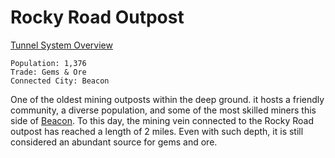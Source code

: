 # Rocky Road Outpost
[Tunnel System Overview](11-19%20Apostle%20D&D\14%20Geography\14.04%20Badlands\Tunnel%20System\Tunnel%20System%20Overview.md)

```
Population: 1,376
Trade: Gems & Ore
Connected City: Beacon
```

One of the oldest mining outposts within the deep ground. it hosts a friendly community, a diverse population, and some of the most skilled miners this side of [Beacon](11-19%20Apostle%20D&D\14%20Geography\14.03%20City%20State%20of%20Beacon\Beacon%20Overview.md). To this day, the mining vein connected to the Rocky Road outpost has reached a length of 2 miles. Even with such depth, it is still considered an abundant source for gems and ore.

